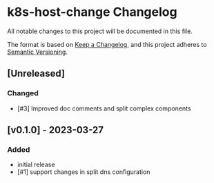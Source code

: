 # k8s-host-change Changelog
All notable changes to this project will be documented in this file.

The format is based on [Keep a Changelog](https://keepachangelog.com/en/1.0.0/),
and this project adheres to [Semantic Versioning](https://semver.org/spec/v2.0.0.html).

## [Unreleased]

### Changed
- [#3] Improved doc comments and split complex components

## [v0.1.0] - 2023-03-27

### Added
- initial release
- [#1] support changes in split dns configuration
